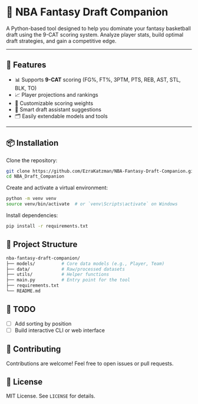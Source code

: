 # 🏀 NBA Fantasy Draft Companion

A Python-based tool designed to help you dominate your fantasy basketball draft using the 9-CAT scoring system. Analyze player stats, build optimal draft strategies, and gain a competitive edge.

---

## 🚀 Features

- 📊 Supports **9-CAT** scoring (FG%, FT%, 3PTM, PTS, REB, AST, STL, BLK, TO)
- 📈 Player projections and rankings
- 🧮 Customizable scoring weights
- 🧠 Smart draft assistant suggestions
- 🗂️ Easily extendable models and tools

---

## 📦 Installation

Clone the repository:

```bash
git clone https://github.com/EzraKatzman/NBA-Fantasy-Draft-Companion.git
cd NBA_Draft_Companion
```
Create and activate a virtual environment:
```bash
python -m venv venv
source venv/bin/activate  # or `venv\Scripts\activate` on Windows
```

Install dependencies:
```bash
pip install -r requirements.txt
```

## 📁 Project Structure
```bash
nba-fantasy-draft-companion/
├── models/          # Core data models (e.g., Player, Team)
├── data/            # Raw/processed datasets
├── utils/           # Helper functions
├── main.py          # Entry point for the tool
├── requirements.txt
└── README.md
```

## 📌 TODO
- [ ] Add sorting by position
- [ ] Build interactive CLI or web interface

## 🤝 Contributing
Contributions are welcome! Feel free to open issues or pull requests.

## 📜 License
MIT License. See `LICENSE` for details.
